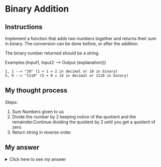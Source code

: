 # Binary Addition
## Instructions

Implement a function that adds two numbers together and returns their sum in binary. The conversion can be done before, or after the addition.

The binary number returned should be a string.

Examples:(Input1, Input2 --> Output (explanation)))
```
1, 1 --> "10" (1 + 1 = 2 in decimal or 10 in binary)
5, 9 --> "1110" (5 + 9 = 14 in decimal or 1110 in binary)
```
## My thought process
Steps:
1. Sum Numbers given to us
2. Divide the number by 2 keeping notice of the quotient 
and the remainder.Continue dividing the quotient by 2 
until you get a quotient of zero.
3. Return string in reverse order.

## My answer

<details> 
  <summary>Click here to see my answer</summary>

    public static String binaryAddition(int a, int b){

      int sum = a+b;
      String numInBinary = "";

      do {
        numInBinary = numInBinary + (sum % 2);
        sum = sum / 2;
      } while (sum != 0);

      return new StringBuilder(numInBinary).reverse().toString();
    }

</details>

